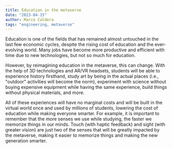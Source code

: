 ```yaml
---
title: Education in the metaverse
date: "2023-04-15"
author: Marco Caldera
tags: "engineering, metaverse"
---
```


Education is one of the fields that has remained almost untouched in the last few economic cycles, despite the rising cost of education and the ever-evolving world. Many jobs have become more productive and efficient with time due to new technologies, but not so much for education.

However, by reimagining education in the metaverse, this can change. With the help of 3D technologies and AR/VR headsets, students will be able to experience history firsthand, study art by being in the actual places (i.e., "outdoor" activities will become the norm), experiment with science without buying expensive equipment while having the same experience, build things without physical materials, and more.

All of these experiences will have no marginal costs and will be built in the virtual world once and used by millions of students, lowering the cost of education while making everyone smarter. For example, it is important to remember that the more senses we use while studying, the faster we memorize things in our minds. Touch (with haptic feedback) and sight (with greater vision) are just two of the senses that will be greatly impacted by the metaverse, making it easier to memorize things and making the new generation smarter.
